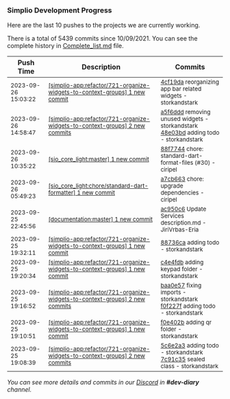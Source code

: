 
### Simplio Development Progress

Here are the last 10 pushes to the projects we are currently working.

There is a total of 5439 commits since 10/09/2021. You can see the complete history in
 [Complete_list.md](Complete_list.md) file.

| Push Time | Description | Commits |
| --- | --- | --- |
| <sub>2023-09-26 15:03:22</sub> | <sub>[[simplio-app:refactor/721-organize-widgets-to-context-groups] 1 new commit](https://github.com/SimplioOfficial/simplio-app/commit/4cf19daea2e29300e3a30fe5637b93529a17f85b)</sub> | <sub>[4cf19da](https://github.com/SimplioOfficial/simplio-app/commit/4cf19daea2e29300e3a30fe5637b93529a17f85b) reorganizing app bar related widgets - storkandstark</sub> |
| <sub>2023-09-26 14:58:47</sub> | <sub>[[simplio-app:refactor/721-organize-widgets-to-context-groups] 2 new commits](https://github.com/SimplioOfficial/simplio-app/compare/88736caf1721...48e03bd6248f)</sub> | <sub>[a5f6ddd](https://github.com/SimplioOfficial/simplio-app/commit/a5f6ddd01cffd8453b1478f4bd26c3c98c4d9700) removing unused widgets - storkandstark<br>[48e03bd](https://github.com/SimplioOfficial/simplio-app/commit/48e03bd6248fb08f9dc88d8b530a13b970f302d4) adding todo - storkandstark</sub> |
| <sub>2023-09-26 10:35:22</sub> | <sub>[[sio_core_light:master] 1 new commit](https://github.com/SimplioOfficial/sio_core_light/commit/88f77449e230004433acd538d1b1ea3e688c0a8f)</sub> | <sub>[88f7744](https://github.com/SimplioOfficial/sio_core_light/commit/88f77449e230004433acd538d1b1ea3e688c0a8f) chore: standard-dart-format-files (#30) - ciripel</sub> |
| <sub>2023-09-26 05:49:23</sub> | <sub>[[sio_core_light:chore/standard-dart-formatter] 1 new commit](https://github.com/SimplioOfficial/sio_core_light/commit/a7cb663dd530019f9fd650e1e17d82c5ec760a0b)</sub> | <sub>[a7cb663](https://github.com/SimplioOfficial/sio_core_light/commit/a7cb663dd530019f9fd650e1e17d82c5ec760a0b) chore: upgrade dependencies - ciripel</sub> |
| <sub>2023-09-25 22:45:56</sub> | <sub>[[documentation:master] 1 new commit](https://github.com/SimplioOfficial/documentation/commit/ac950c6b12161e0cf6bc8b5acd5219b51caf86d8)</sub> | <sub>[ac950c6](https://github.com/SimplioOfficial/documentation/commit/ac950c6b12161e0cf6bc8b5acd5219b51caf86d8) Update Services description.md - JiriVrbas-Eria</sub> |
| <sub>2023-09-25 19:32:11</sub> | <sub>[[simplio-app:refactor/721-organize-widgets-to-context-groups] 1 new commit](https://github.com/SimplioOfficial/simplio-app/commit/88736caf1721591271932519c78482b766b10fd4)</sub> | <sub>[88736ca](https://github.com/SimplioOfficial/simplio-app/commit/88736caf1721591271932519c78482b766b10fd4) adding todo - storkandstark</sub> |
| <sub>2023-09-25 19:20:34</sub> | <sub>[[simplio-app:refactor/721-organize-widgets-to-context-groups] 1 new commit](https://github.com/SimplioOfficial/simplio-app/commit/c4e4fdbbcf32607559f70e3f1f8954194d921948)</sub> | <sub>[c4e4fdb](https://github.com/SimplioOfficial/simplio-app/commit/c4e4fdbbcf32607559f70e3f1f8954194d921948) adding keypad folder - storkandstark</sub> |
| <sub>2023-09-25 19:16:52</sub> | <sub>[[simplio-app:refactor/721-organize-widgets-to-context-groups] 2 new commits](https://github.com/SimplioOfficial/simplio-app/compare/f0e402b08c14...f0f227f64a33)</sub> | <sub>[baa0e57](https://github.com/SimplioOfficial/simplio-app/commit/baa0e57b1e0cd936d17d7524bfe84ce280e06df5) fixing imports - storkandstark<br>[f0f227f](https://github.com/SimplioOfficial/simplio-app/commit/f0f227f64a33a1cb92609af3d644bdff6af1c736) adding todo - storkandstark</sub> |
| <sub>2023-09-25 19:10:51</sub> | <sub>[[simplio-app:refactor/721-organize-widgets-to-context-groups] 1 new commit](https://github.com/SimplioOfficial/simplio-app/commit/f0e402b08c147f367782ca7ee323875ed30ce10c)</sub> | <sub>[f0e402b](https://github.com/SimplioOfficial/simplio-app/commit/f0e402b08c147f367782ca7ee323875ed30ce10c) adding qr folder - storkandstark</sub> |
| <sub>2023-09-25 19:08:39</sub> | <sub>[[simplio-app:refactor/721-organize-widgets-to-context-groups] 2 new commits](https://github.com/SimplioOfficial/simplio-app/compare/feff84e56f5c...7c91c357b88f)</sub> | <sub>[5c6e2a3](https://github.com/SimplioOfficial/simplio-app/commit/5c6e2a3b27bc0e20df8bad8468bf330b90568155) adding todo - storkandstark<br>[7c91c35](https://github.com/SimplioOfficial/simplio-app/commit/7c91c357b88f7c74b28b15c21b01e3ef7e28ae39) sealed class - storkandstark</sub> |

_You can see more details and commits in our [Discord](https://discord.gg/aKhjuwZmdP) in **#dev-diary** channel._
